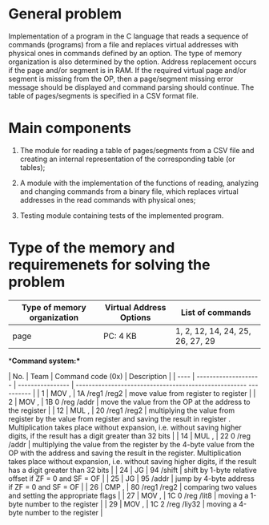 # General problem

Implementation of a program in the C language that reads a sequence of commands (programs) from a file and replaces virtual addresses with physical ones in commands defined by an option. The type of memory organization is also determined by the option. Address replacement occurs if the page and/or segment is in RAM. If the required virtual page and/or segment is missing from the OP, then a page/segment missing error message should be displayed and command parsing should continue. The table of pages/segments is specified in a CSV format file.

# Main components

1. The module for reading a table of pages/segments from a CSV file and creating an internal representation of the corresponding table (or tables);

2. A module with the implementation of the functions of reading, analyzing and changing commands from a binary file, which replaces virtual addresses in the read commands with physical ones;

3. Testing module containing tests of the implemented program.

# Type of the memory and requiremenets for solving the problem

| Type of memory organization | Virtual Address Options | List of commands |
| ---------------------- | --------------------------- | --------------------------------- |
| page | PC: 4 KB | 1, 2, 12, 14, 24, 25, 26, 27, 29 |

***Command system:\***

| No. | Team | Command code (0x) | Description |
| ---- | -------------------- | ---------------- | ----------------------------------------------------- ---------- |
| 1 | MOV <reg1>, <reg2> | 1A /reg1 /reg2 | move value from register <reg1> to register <reg2> |
| 2 | MOV <reg>, <addr> | 1B 0 /reg /addr | move the value from the OP at the address <addr> to the register <reg> |
| 12 | MUL <reg1>, <reg2> | 20 /reg1 /reg2 | multiplying the value from register <reg1> by the value from register <reg2> and saving the result in register <reg1>. Multiplication takes place without expansion, i.e. without saving higher digits, if the result has a digit greater than 32 bits |
| 14 | MUL <reg>, <addr> | 22 0 /reg /addr | multiplying the value from the <reg> register by the 4-byte value from the OP with the address <addr> and saving the result in the <reg> register. Multiplication takes place without expansion, i.e. without saving higher digits, if the result has a digit greater than 32 bits |
| 24 | JG <shift> | 94 /shift | shift by 1-byte relative offset <shift> if ZF = 0 and SF = OF |
| 25 | JG <addr> | 95 /addr | jump by 4-byte address <addr> if ZF = 0 and SF = OF |
| 26 | CMP <reg1>, <reg2> | 80 /reg1 /reg2 | comparing two values ​​and setting the appropriate flags |
| 27 | MOV <reg>, <lit8> | 1C 0 /reg /lit8 | moving a 1-byte number to the register <reg> |
| 29 | MOV <reg>, <lit32> | 1C 2 /reg /liy32 | moving a 4-byte number to the register <reg> |